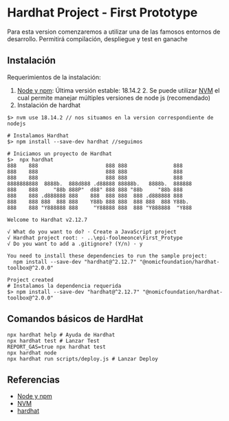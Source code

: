 # Hardhat Project - First Prototype

Para esta version comenzaremos a utilizar una de las famosos entornos de desarrollo. Permitirá compilación, despliegue y test en ganache

## Instalación

Requerimientos de la instalación:
1. [Node y npm](https://nodejs.org/en/): Última versión estable: 18.14.2
   2. Se puede utilizar [NVM](https://github.com/nvm-sh/nvm) el cual permite manejar múltiples versiones de node js (recomendado)
2. Instalación de hardhat
```shell
$> nvm use 18.14.2 // nos situamos en la version correspondiente de nodejs

# Instalamos Hardhat
$> npm install --save-dev hardhat //seguimos

# Iniciamos un proyecto de Hardhat
$>  npx hardhat
888    888                      888 888               888
888    888                      888 888               888
888    888                      888 888               888
8888888888  8888b.  888d888 .d88888 88888b.   8888b.  888888
888    888     "88b 888P"  d88" 888 888 "88b     "88b 888
888    888 .d888888 888    888  888 888  888 .d888888 888
888    888 888  888 888    Y88b 888 888  888 888  888 Y88b.
888    888 "Y888888 888     "Y88888 888  888 "Y888888  "Y888

Welcome to Hardhat v2.12.7

√ What do you want to do? · Create a JavaScript project
√ Hardhat project root: · ..\epi-foolmeonce\First_Protype
√ Do you want to add a .gitignore? (Y/n) · y

You need to install these dependencies to run the sample project:
  npm install --save-dev "hardhat@^2.12.7" "@nomicfoundation/hardhat-toolbox@^2.0.0"

Project created
# Instalamos la dependencia requerida
$> npm install --save-dev "hardhat@^2.12.7" "@nomicfoundation/hardhat-toolbox@^2.0.0"
```



## Comandos básicos de HardHat

```shell
npx hardhat help # Ayuda de Hardhat
npx hardhat test # Lanzar Test
REPORT_GAS=true npx hardhat test
npx hardhat node
npx hardhat run scripts/deploy.js # Lanzar Deploy
```

## Referencias

- [Node y npm](https://nodejs.org/en/)
- [NVM](https://github.com/nvm-sh/nvm)
- [hardhat](https://www.npmjs.com/package/hardhat?activeTab=readme)
